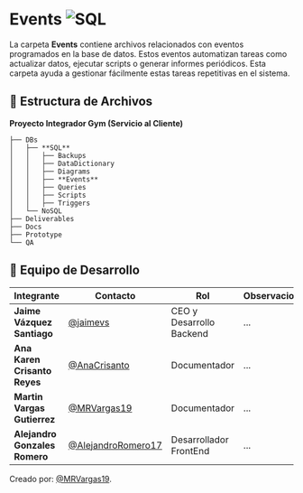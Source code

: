 # **Events** ![SQL](https://img.shields.io/badge/SQL-blue?logo=microsoftsqlserver)

La carpeta **Events** contiene archivos relacionados con eventos programados en la base de datos. Estos eventos automatizan tareas como actualizar datos, ejecutar scripts o generar informes periódicos. Esta carpeta ayuda a gestionar fácilmente estas tareas repetitivas en el sistema.

## 📁 **Estructura de Archivos**
**Proyecto Integrador Gym (Servicio al Cliente)**

```plaintext
├── DBs
│   ├── **SQL**
│   │   ├── Backups
│   │   ├── DataDictionary
│   │   ├── Diagrams
│   │   ├── **Events**
│   │   ├── Queries
│   │   ├── Scripts
│   │   ├── Triggers
│   └── NoSQL
├── Deliverables
├── Docs
├── Prototype
└── QA
```

## 👥 **Equipo de Desarrollo**

| **Integrante**                | **Contacto**                                               | **Rol**                  | **Observaciones** |
| ----------------------------- | ---------------------------------------------------------- | ------------------------ | ----------------- |
| **Jaime Vázquez Santiago**    | [@jaimevs](https://github.com/jaimevs)                     | CEO y Desarrollo Backend | ...               |
| **Ana Karen Crisanto Reyes** | [@AnaCrisanto](https://github.com/AnaCrisanto)             | Documentador             | ...               |
| **Martin Vargas Gutierrez**   | [@MRVargas19](https://github.com/MRVargas19)               | Documentador             | ...               |
| **Alejandro Gonzales Romero** | [@AlejandroRomero17](https://github.com/AlejandroRomero17) | Desarrollador FrontEnd   | ...               |


Creado por: [@MRVargas19](https://github.com/MRVargas19).


